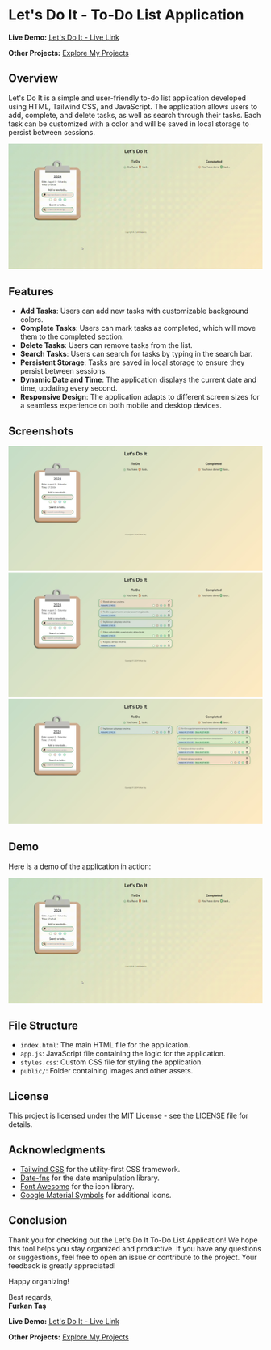 # Let's Do It - To-Do List Application

**Live Demo:** [Let's Do It - Live Link](https://furrkanntas.github.io/02_ToDoApp-LetsDoIt/)

**Other Projects:** [Explore My Projects](https://furrkanntas.github.io/01_FT-Portfolio/index.html)

## Overview

Let's Do It is a simple and user-friendly to-do list application developed using HTML, Tailwind CSS, and JavaScript. The application allows users to add, complete, and delete tasks, as well as search through their tasks. Each task can be customized with a color and will be saved in local storage to persist between sessions.

![Demo](public/img/todoAppWorks.gif)

## Features

- **Add Tasks**: Users can add new tasks with customizable background colors.
- **Complete Tasks**: Users can mark tasks as completed, which will move them to the completed section.
- **Delete Tasks**: Users can remove tasks from the list.
- **Search Tasks**: Users can search for tasks by typing in the search bar.
- **Persistent Storage**: Tasks are saved in local storage to ensure they persist between sessions.
- **Dynamic Date and Time**: The application displays the current date and time, updating every second.
- **Responsive Design**: The application adapts to different screen sizes for a seamless experience on both mobile and desktop devices.

## Screenshots

![Home Page](public/img/1HomePage.jpg)
![To-Do List](public/img/2ToDoList.jpg)
![Completed Tasks](public/img/3CompletedTasks.jpg)

## Demo

Here is a demo of the application in action:

![Demo](public/img/todoAppWorks.gif)

## File Structure

- `index.html`: The main HTML file for the application.
- `app.js`: JavaScript file containing the logic for the application.
- `styles.css`: Custom CSS file for styling the application.
- `public/`: Folder containing images and other assets.

## License

This project is licensed under the MIT License - see the [LICENSE](LICENSE) file for details.

## Acknowledgments

- [Tailwind CSS](https://tailwindcss.com/) for the utility-first CSS framework.
- [Date-fns](https://date-fns.org/) for the date manipulation library.
- [Font Awesome](https://fontawesome.com/) for the icon library.
- [Google Material Symbols](https://fonts.google.com/icons) for additional icons.

## Conclusion

Thank you for checking out the Let's Do It To-Do List Application! We hope this tool helps you stay organized and productive. If you have any questions or suggestions, feel free to open an issue or contribute to the project. Your feedback is greatly appreciated!

Happy organizing!

Best regards,  
**Furkan Taş**

**Live Demo:** [Let's Do It - Live Link](https://furrkanntas.github.io/02_ToDoApp-LetsDoIt/)

**Other Projects:** [Explore My Projects](https://furrkanntas.github.io/01_FT-Portfolio/index.html)